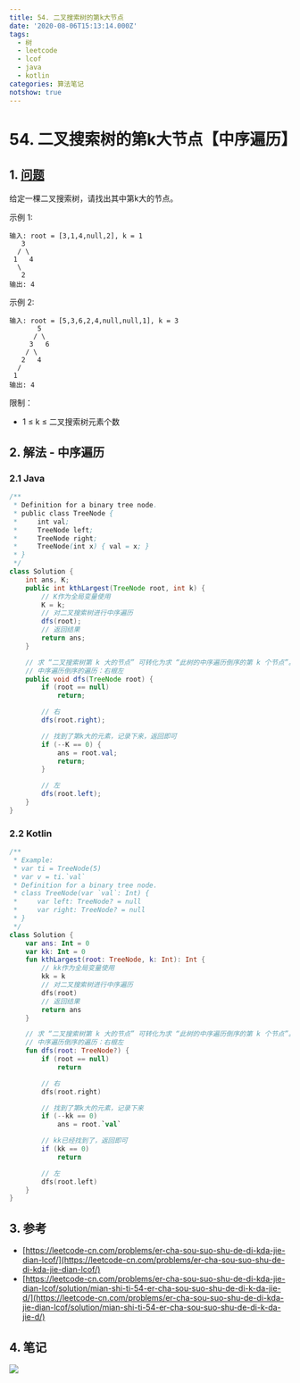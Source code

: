```yaml
---
title: 54. 二叉搜索树的第k大节点
date: '2020-08-06T15:13:14.000Z'
tags:
  - 树
  - leetcode
  - lcof
  - java
  - kotlin
categories: 算法笔记
notshow: true
---
```


# 54. 二叉搜索树的第k大节点【中序遍历】

## 1. [问题](https://leetcode-cn.com/problems/er-cha-sou-suo-shu-de-di-kda-jie-dian-lcof/)

给定一棵二叉搜索树，请找出其中第k大的节点。 

示例 1:

```text
输入: root = [3,1,4,null,2], k = 1
   3
  / \
 1   4
  \
   2
输出: 4
```

示例 2:

```text
输入: root = [5,3,6,2,4,null,null,1], k = 3
       5
      / \
     3   6
    / \
   2   4
  /
 1
输出: 4
```

限制：

* 1 ≤ k ≤ 二叉搜索树元素个数

## 2. 解法 - 中序遍历

### 2.1 Java

```java
/**
 * Definition for a binary tree node.
 * public class TreeNode {
 *     int val;
 *     TreeNode left;
 *     TreeNode right;
 *     TreeNode(int x) { val = x; }
 * }
 */
class Solution {
    int ans, K;
    public int kthLargest(TreeNode root, int k) {
        // K作为全局变量使用
        K = k;
        // 对二叉搜索树进行中序遍历
        dfs(root);
        // 返回结果
        return ans;
    }

    // 求 “二叉搜索树第 k 大的节点” 可转化为求 “此树的中序遍历倒序的第 k 个节点”。
    // 中序遍历倒序的遍历：右根左
    public void dfs(TreeNode root) {
        if (root == null)
            return;

        // 右
        dfs(root.right);

        // 找到了第k大的元素，记录下来，返回即可
        if (--K == 0) {
            ans = root.val;
            return;
        }

        // 左
        dfs(root.left);
    }
}

```

### 2.2 Kotlin

```kotlin
/**
 * Example:
 * var ti = TreeNode(5)
 * var v = ti.`val`
 * Definition for a binary tree node.
 * class TreeNode(var `val`: Int) {
 *     var left: TreeNode? = null
 *     var right: TreeNode? = null
 * }
 */
class Solution {
    var ans: Int = 0
    var kk: Int = 0
    fun kthLargest(root: TreeNode, k: Int): Int {
        // kk作为全局变量使用
        kk = k
        // 对二叉搜索树进行中序遍历
        dfs(root)
        // 返回结果
        return ans
    }

    // 求 “二叉搜索树第 k 大的节点” 可转化为求 “此树的中序遍历倒序的第 k 个节点”。
    // 中序遍历倒序的遍历：右根左
    fun dfs(root: TreeNode?) {
        if (root == null)
            return

        // 右
        dfs(root.right)

        // 找到了第k大的元素，记录下来
        if (--kk == 0)
            ans = root.`val`

        // kk已经找到了，返回即可
        if (kk == 0)
            return

        // 左
        dfs(root.left)
    }
}
```

## 3. 参考

* [https://leetcode-cn.com/problems/er-cha-sou-suo-shu-de-di-kda-jie-dian-lcof/](https://leetcode-cn.com/problems/er-cha-sou-suo-shu-de-di-kda-jie-dian-lcof/)
* [https://leetcode-cn.com/problems/er-cha-sou-suo-shu-de-di-kda-jie-dian-lcof/solution/mian-shi-ti-54-er-cha-sou-suo-shu-de-di-k-da-jie-d/](https://leetcode-cn.com/problems/er-cha-sou-suo-shu-de-di-kda-jie-dian-lcof/solution/mian-shi-ti-54-er-cha-sou-suo-shu-de-di-k-da-jie-d/)

## 4. 笔记

![](https://777blog.oss-cn-shanghai.aliyuncs.com/leetcode/lcof-54.jpg)

